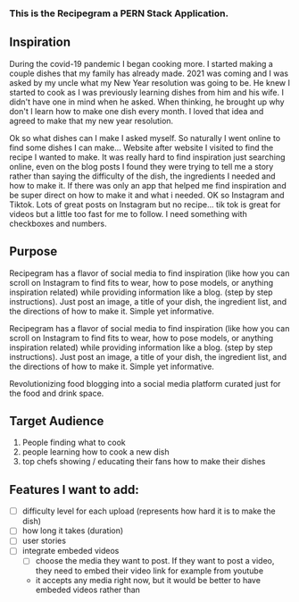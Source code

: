 ### This is the Recipegram a PERN Stack Application.

## Inspiration

During the covid-19 pandemic I began cooking more. I started making a couple dishes that my family has already made. 2021 was coming and I was asked by my uncle what my New Year resolution was going to be. He knew I started to cook as I was previously learning dishes from him and his wife. I didn't have one in mind when he asked. When thinking, he brought up why don't I learn how to make one dish every month. I loved that idea and agreed to make that my new year resolution.

Ok so what dishes can I make I asked myself. So naturally I went online to find some dishes I can make... Website after website I visited to find the recipe I wanted to make. It was really hard to find inspiration just searching online, even on the blog posts I found they were trying to tell me a story rather than saying the difficulty of the dish, the ingredients I needed and how to make it. If there was only an app that helped me find inspiration and be super direct on how to make it and what i needed. OK so Instagram and Tiktok. Lots of great posts on Instagram but no recipe... tik tok is great for videos but a little too fast for me to follow. I need something with checkboxes and numbers.

## Purpose

Recipegram has a flavor of social media to find inspiration (like how you can scroll on Instagram to find fits to wear, how to pose models, or anything inspiration related) while providing information like a blog. (step by step instructions). Just post an image, a title of your dish, the ingredient list, and the directions of how to make it. Simple yet informative.

Recipegram has a flavor of social media to find inspiration (like how you can scroll on Instagram to find fits to wear, how to pose models, or anything inspiration related) while providing information like a blog. (step by step instructions). Just post an image, a title of your dish, the ingredient list, and the directions of how to make it. Simple yet informative.

Revolutionizing food blogging into a social media platform curated just for the food and drink space.

## Target Audience

1. People finding what to cook
2. people learning how to cook a new dish
3. top chefs showing / educating their fans how to make their dishes

## Features I want to add:

- [ ] difficulty level for each upload (represents how hard it is to make the dish)
- [ ] how long it takes (duration)
- [ ] user stories
- [ ] integrate embeded videos
  - [ ] choose the media they want to post. If they want to post a video, they need to embed their video link for example from youtube
  - it accepts any media right now, but it would be better to have embeded videos rather than
